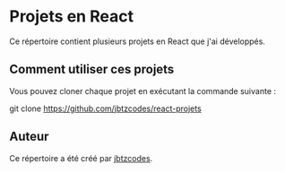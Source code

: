 # Projets en React

Ce répertoire contient plusieurs projets en React que j'ai développés. 


## Comment utiliser ces projets

Vous pouvez cloner chaque projet en exécutant la commande suivante :

git clone https://github.com/jbtzcodes/react-projets



## Auteur

Ce répertoire a été créé par [jbtzcodes](https://github.com/jbtzcodes).